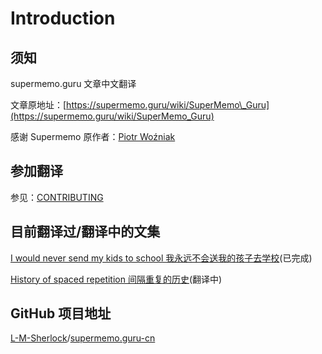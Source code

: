 # Introduction

## 须知

supermemo.guru 文章中文翻译

文章原地址：[https://supermemo.guru/wiki/SuperMemo\_Guru](https://supermemo.guru/wiki/SuperMemo_Guru)

感谢 Supermemo 原作者：[Piotr Woźniak](https://www.supermemo.com/english/company/wozniak.htm)

## 参加翻译

参见：[CONTRIBUTING](contributing.md)

## 目前翻译过/翻译中的文集

[I would never send my kids to school 我永远不会送我的孩子去学校](https://github.com/L-M-Sherlock/supermemo.guru-cn/tree/master/I%20would%20never%20send%20my%20kids%20to%20school)(已完成)

[History of spaced repetition 间隔重复的历史](https://github.com/L-M-Sherlock/supermemo.guru-cn/tree/master/History%20of%20spaced%20repetition)(翻译中)

## GitHub 项目地址

[L-M-Sherlock](https://github.com/L-M-Sherlock)/[supermemo.guru-cn](https://github.com/L-M-Sherlock/supermemo.guru-cn)

